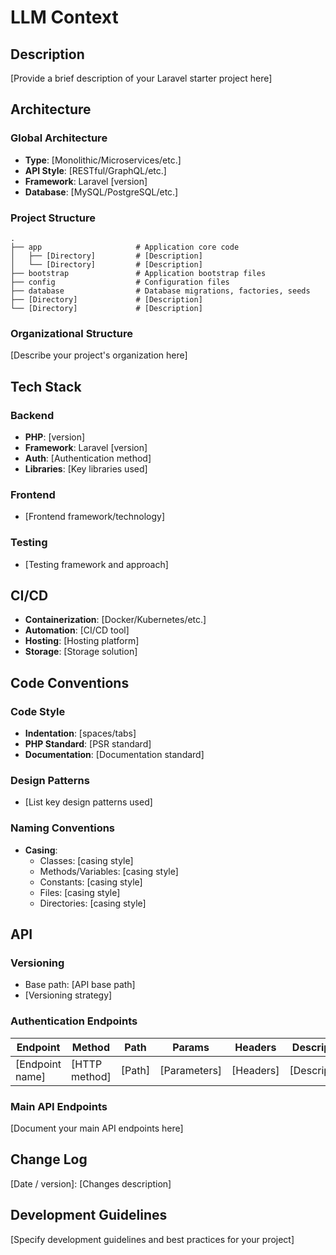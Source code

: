 # LLM Context

## Description

[Provide a brief description of your Laravel starter project here]

## Architecture

### Global Architecture

- **Type**: [Monolithic/Microservices/etc.]
- **API Style**: [RESTful/GraphQL/etc.]
- **Framework**: Laravel [version]
- **Database**: [MySQL/PostgreSQL/etc.]

### Project Structure

```
.
├── app                     # Application core code
│   ├── [Directory]         # [Description]
│   └── [Directory]         # [Description]
├── bootstrap               # Application bootstrap files
├── config                  # Configuration files
├── database                # Database migrations, factories, seeds
├── [Directory]             # [Description]
└── [Directory]             # [Description]
```

### Organizational Structure

[Describe your project's organization here]

## Tech Stack

### Backend
- **PHP**: [version]
- **Framework**: Laravel [version]
- **Auth**: [Authentication method]
- **Libraries**: [Key libraries used]

### Frontend
- [Frontend framework/technology]

### Testing
- [Testing framework and approach]

## CI/CD
- **Containerization**: [Docker/Kubernetes/etc.]
- **Automation**: [CI/CD tool]
- **Hosting**: [Hosting platform]
- **Storage**: [Storage solution]

## Code Conventions

### Code Style
- **Indentation**: [spaces/tabs]
- **PHP Standard**: [PSR standard]
- **Documentation**: [Documentation standard]

### Design Patterns
- [List key design patterns used]

### Naming Conventions
- **Casing**:
  - Classes: [casing style]
  - Methods/Variables: [casing style]
  - Constants: [casing style]
  - Files: [casing style]
  - Directories: [casing style]

## API

### Versioning
- Base path: [API base path]
- [Versioning strategy]

### Authentication Endpoints

| Endpoint | Method | Path | Params | Headers | Description |
| --- | --- | --- | --- | --- | --- |
| [Endpoint name] | [HTTP method] | [Path] | [Parameters] | [Headers] | [Description] |

### Main API Endpoints

[Document your main API endpoints here]

## Change Log
[Date / version]: [Changes description]

## Development Guidelines

[Specify development guidelines and best practices for your project]